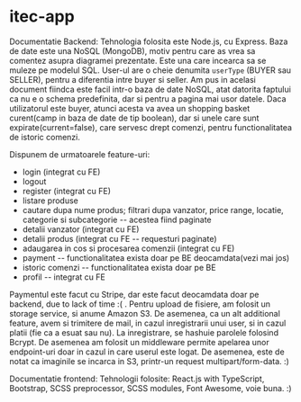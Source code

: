 # itec-app

Documentatie Backend:
Tehnologia folosita este Node.js, cu Express. Baza de date este una NoSQL (MongoDB), 
motiv pentru care as vrea sa comentez asupra diagramei prezentate. Este una care incearca sa se muleze pe modelul SQL.
User-ul are o cheie denumita `userType` (BUYER sau SELLER), pentru a diferentia intre buyer si seller. Am pus in acelasi document fiindca este
facil intr-o baza de date NoSQL, atat datorita faptului ca nu e o schema predefinita, dar si pentru a pagina mai usor datele. 
Daca utilizatorul este buyer, atunci acesta va avea un shopping basket curent(camp in baza de date de tip boolean), dar si unele care sunt 
expirate(current=false), care servesc drept comenzi, pentru functionalitatea de istoric comenzi.

Dispunem de urmatoarele feature-uri:
 - login (integrat cu FE)
 - logout
 - register (integrat cu FE)
 - listare produse
 - cautare dupa nume produs; filtrari dupa vanzator, price range, locatie, categorie si subcategorie -- acestea fiind paginate
 - detalii vanzator (integrat cu FE)
 - detalii produs (integrat cu FE -- requesturi paginate)
 - adaugarea in cos si procesarea comenzii (integrat cu FE)
 - payment -- functionalitatea exista doar pe BE deocamdata(vezi mai jos)
 - istoric comenzi -- functionalitatea exista doar pe BE
 - profil -- integrat cu FE
 
 Paymentul este facut cu Stripe, dar este facut deocamdata doar pe backend, due to lack of time :( .
 Pentru upload de fisiere, am folosit un storage service, si anume Amazon S3.
 De asemenea, ca un alt additional feature, avem si trimitere de mail, in cazul inregistrarii unui user, si in cazul platii (fie ca a esuat sau nu).
 La inregistrare, se hashuie parolele folosind Bcrypt. De asemenea am folosit un middleware permite apelarea unor endpoint-uri doar in cazul in care userul este logat.
 De asemenea, este de notat ca imaginile se incarca in S3, printr-un request multipart/form-data. :)
 
 Documentatie frontend:
 Tehnologii folosite: React.js with TypeScript, Bootstrap, SCSS preprocessor, SCSS modules, Font Awesome, voie buna. :)
